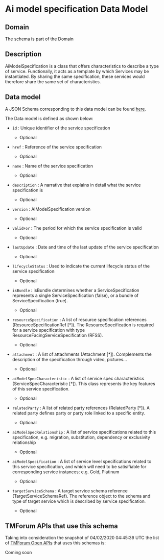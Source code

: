 # Ai model specification Data Model

## Domain

The  schema is part of the  Domain

## Description

AiModelSpecification is a class that offers characteristics to describe a type of service.
Functionally, it acts as a template by which Services may be instantiated. By sharing the same  specification, these services would therefore share the same set of characteristics.

## Data model

A JSON Schema corresponding to this data model can be found
[here](https://github.com/tmforum-rand/schemas/blob/candidates/Common/AiModelSpecification.schema.json).

The Data model is defined as shown below:
- `id` : Unique identifier of the service specification

  - Optional

- `href` : Reference of the service specification

  - Optional

- `name` : Name of the service specification

  - Optional

- `description` : A narrative that explains in detail what the service specification is

  - Optional

- `version` : AiModelSpecification version

  - Optional

- `validFor` : The period for which the service specification is valid

  - Optional

- `lastUpdate` : Date and time of the last update of the service specification

  - Optional

- `lifecycleStatus` : Used to indicate the current lifecycle status of the service specification

  - Optional

- `isBundle` : isBundle determines whether a ServiceSpecification represents a single ServiceSpecification (false), or a bundle of ServiceSpecification (true).

  - Optional

- `resourceSpecification` : A list of resource specification references (ResourceSpecificationRef [*]). The ResourceSpecification is required for a service specification with type ResourceFacingServiceSpecification (RFSS).

  - Optional

- `attachment` : A list of attachments (Attachment [*]). Complements the description of the specification through video, pictures...

  - Optional

- `aiModelSpecCharacteristic` : A list of service spec characteristics (ServiceSpecCharacteristic [*]). This class represents the key features of this service specification.

  - Optional

- `relatedParty` : A list of related party references (RelatedParty [*]). A related party defines party or party role linked to a specific entity.

  - Optional

- `aiModelSpecRelationship` : A list of service specifications related to this specification, e.g. migration, substitution, dependency or exclusivity relationship

  - Optional

- `aiModelSpecification` : A list of service level specifications related to this service specification, and which will need to be satisifiable for corresponding service instances; e.g. Gold, Platinum

  - Optional

- `targetServiceSchema` : A target service schema reference (TargetServiceSchemaRef). The reference object to the schema and type of target service which is described by service specification.

  - Optional





## TMForum APIs that use this schema

Taking into consideration the snapshot of 04/02/2020 04:45:39 UTC the list of [TMForum Open APIs](https://www.tmforum.org/open-apis/) that uses this schemas is:

Coming soon